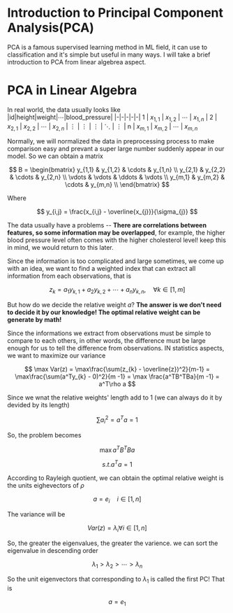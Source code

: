 # Introduction to Principal Component Analysis(PCA)
PCA is a famous supervised learning method in ML field, it can use to classification and it's simple but useful in many ways. I will take a brief introduction to PCA from linear algebrea aspect.

# PCA in Linear Algebra
In real world, the data usually looks like
|id|height|weight|$\cdots$|blood_pressure|
|-|-|-|-|-|
1 | $x_{1,1}$ | $x_{1,2}$ | $\cdots$ | $x_{1,n}$ |
2 | $x_{2,1}$ | $x_{2,2}$ | $\cdots$ | $x_{2,n}$ |
$\vdots$ | $\vdots$ | $\vdots$ | $\ddots$ | $\vdots$ | 
n | $x_{m,1}$ | $x_{m,2}$ | $\cdots$ | $x_{m,n}$

Normally, we will normalized the data in preprocessing process to make comparison easy and prevant a super large number suddenly appear in our model. So we can obtain a matrix

$$
B = 
\begin{bmatrix}
y_{1,1} & y_{1,2} & \cdots & y_{1,n} \\
y_{2,1} & y_{2,2} & \cdots & y_{2,n} \\
\vdots & \vdots & \ddots & \vdots \\
y_{m,1} & y_{m,2} & \cdots & y_{m,n} \\
\end{bmatrix}
$$

Where 

$$
y_{i,j} = \frac{x_{i,j} - \overline{x_{j}}}{\sigma_{j}}
$$

The data usually have a problems -- **There are correlations between features, so some information may be overlapped**, for example, the higher blood pressure level often comes with the higher cholesterol level! keep this in mind, we would return to this later.


Since the information is too complicated and large sometimes, we come up with an idea, we want to find a weighted index that can extract all information from each observations, that is

$$
z_{k} = a_1y_{k,1} + a_2y_{k,2} + \cdots + a_ny_{k,n}, \quad\forall k \in [1, m]
$$

But how do we decide the relative weight $a$? **The answer is we don't need to decide it by our knowledge! The optimal relative weight can be generate by math!**

Since the informations we extract from observations must be simple to compare to each others, in other words, the difference must be large enough for us to tell the difference from observations. IN statistics aspects, we want to maximize our variance

$$
\max Var(z) = \max\frac{\sum(z_{k} - \overline{z})^2}{m-1} = \max\frac{\sum(a^Ty_{k} - 0)^2}{m -1} = \max \frac{a^TB^TBa}{m -1} = a^T\rho a
$$

Since we wnat the relative weights' length add to 1 (we can always do it by devided by its length)

$$
\sum a_i^2 = a^Ta = 1
$$

So, the problem becomes 

$$
\max a^TB^TBa 
$$

$$
s.t. a^Ta = 1
$$

According to Rayleigh quotient, we can obtain the optimal relative weight is the units eighevectors of $\rho$

$$
a = e_{i} \quad i \in [1, n]
$$

The variance will be 

$$
Var(z) = \lambda_{i} \forall i \in [1, n]
$$

So, the greater the eigenvalues, the greater the varience. we can sort the eigenvalue in descending order

$$
\lambda_1 > \lambda_2 > \cdots > \lambda_n
$$

So the unit eigenvectors that corresponding to $\lambda_1$ is called the first PC! That is

$$
a = e_1
$$
